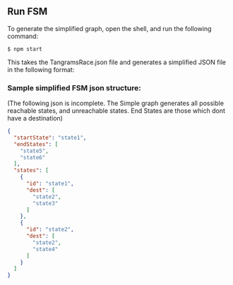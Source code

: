 ## Run FSM
To generate the simplified graph, open the shell, and run the following command:

`$ npm start`

This takes the TangramsRace.json file and generates a simplified JSON file in the following format:

### Sample simplified FSM json structure:
(The following json is incomplete. The Simple graph generates all possible reachable states, and unreachable states. End States are those which dont have a destination)

```json
{
  "startState": "state1",
  "endStates": [
    "state5",
    "state6"
  ],
  "states": [
    {
      "id": "state1",
      "dest": [
        "state2",
        "state3"
      ]
    },
    {
      "id": "state2",
      "dest": [
        "state2",
        "state4"
      ]
    }
  ]
}
```